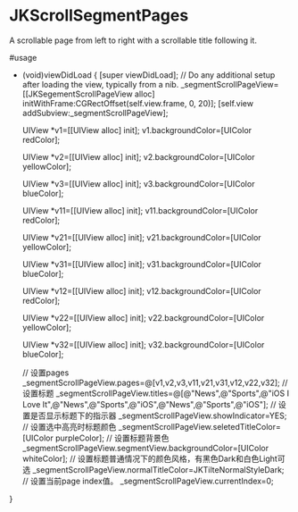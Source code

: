# JKScrollSegmentPages
A scrollable page from left to right with a scrollable title following it.

#usage
- (void)viewDidLoad {
    [super viewDidLoad];
    // Do any additional setup after loading the view, typically from a nib.
    _segmentScrollPageView=[[JKSegementScrollPageView alloc] initWithFrame:CGRectOffset(self.view.frame, 0, 20)];
    [self.view addSubview:_segmentScrollPageView];
    
    UIView *v1=[[UIView alloc] init];
    v1.backgroundColor=[UIColor redColor];
    
    UIView *v2=[[UIView alloc] init];
    v2.backgroundColor=[UIColor yellowColor];
    
    UIView *v3=[[UIView alloc] init];
    v3.backgroundColor=[UIColor blueColor];
    
    UIView *v11=[[UIView alloc] init];
    v11.backgroundColor=[UIColor redColor];
    
    UIView *v21=[[UIView alloc] init];
    v21.backgroundColor=[UIColor yellowColor];
    
    UIView *v31=[[UIView alloc] init];
    v31.backgroundColor=[UIColor blueColor];
    
    UIView *v12=[[UIView alloc] init];
    v12.backgroundColor=[UIColor redColor];
    
    UIView *v22=[[UIView alloc] init];
    v22.backgroundColor=[UIColor yellowColor];
    
    UIView *v32=[[UIView alloc] init];
    v32.backgroundColor=[UIColor blueColor];
  
    // 设置pages
    _segmentScrollPageView.pages=@[v1,v2,v3,v11,v21,v31,v12,v22,v32];
    // 设置标题
    _segmentScrollPageView.titles=@[@"News",@"Sports",@"iOS I Love It",@"News",@"Sports",@"iOS",@"News",@"Sports",@"iOS"];
    // 设置是否显示标题下的指示器
    _segmentScrollPageView.showIndicator=YES;
    // 设置选中高亮时标题颜色
    _segmentScrollPageView.seletedTitleColor=[UIColor purpleColor];
    // 设置标题背景色
    _segmentScrollPageView.segmentView.backgroundColor=[UIColor whiteColor];
    // 设置标题普通情况下的颜色风格，有黑色Dark和白色Light可选
    _segmentScrollPageView.normalTitleColor=JKTilteNormalStyleDark;
    // 设置当前page index值。
    _segmentScrollPageView.currentIndex=0;

}
